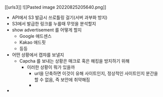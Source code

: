[[urls3]]
![[Pasted image 20220825205640.png]]

- API에서 S3 발급시 쓰로틀링 걸기(서버 과부화 방지)
- S3에서 발급한 링크를 누를때 무엇을 분석할지
- show advertisement 를 어떻게 할지
	- Google 애드센스
	- Kakao 애드핏
	- 등등
- 어떤 상황에서 캡챠를 보낼지 
	- Capcha 를 보내는 상황은 매크로 혹은 해킹을 방지하기 위해
		- 이러한 상황이 뭐가 있을까
			- url을 단축하면 이것이 유해 사이트인지, 정상적인 사이트인지 분간을 할 수 없음, 즉 보안에 취약해짐
			- 
- 






